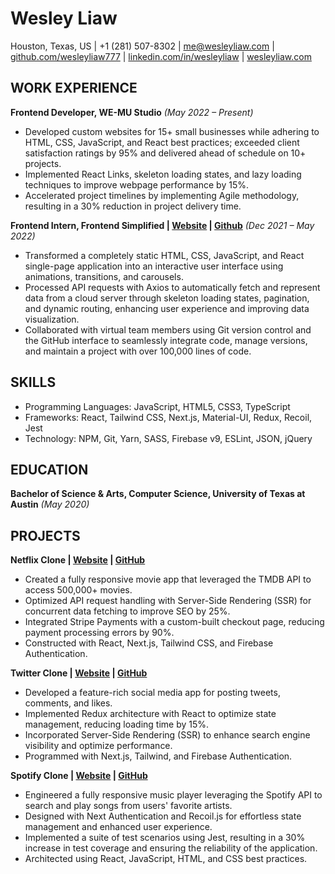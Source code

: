 # Wesley Liaw

Houston, Texas, US | +1 (281) 507-8302 | [me@wesleyliaw.com](mailto:me@wesleyliaw.com) | [github.com/wesleyliaw777](https://github.com/wesleyliaw777) | [linkedin.com/in/wesleyliaw](https://linkedin.com/in/wesleyliaw) | [wesleyliaw.com](https://wesleyliaw.com)

## WORK EXPERIENCE

**Frontend Developer, WE-MU Studio** *(May 2022 – Present)*

- Developed custom websites for 15+ small businesses while adhering to HTML, CSS, JavaScript, and React best practices; exceeded client satisfaction ratings by 95% and delivered ahead of schedule on 10+ projects.
- Implemented React Links, skeleton loading states, and lazy loading techniques to improve webpage performance by 15%.
- Accelerated project timelines by implementing Agile methodology, resulting in a 30% reduction in project delivery time.

**Frontend Intern, Frontend Simplified | [Website](https://wesley-internship.vercel.app/) | [Github](https://github.com/WesleyLiaw777/wesley-internship)** *(Dec 2021 – May 2022)*

- Transformed a completely static HTML, CSS, JavaScript, and React single-page application into an interactive user interface using animations, transitions, and carousels.
- Processed API requests with Axios to automatically fetch and represent data from a cloud server through skeleton loading states, pagination, and dynamic routing, enhancing user experience and improving data visualization.
- Collaborated with virtual team members using Git version control and the GitHub interface to seamlessly integrate code, manage versions, and maintain a project with over 100,000 lines of code.

## SKILLS

- Programming Languages: JavaScript, HTML5, CSS3, TypeScript
- Frameworks: React, Tailwind CSS, Next.js, Material-UI, Redux, Recoil, Jest
- Technology: NPM, Git, Yarn, SASS, Firebase v9, ESLint, JSON, jQuery

## EDUCATION

**Bachelor of Science & Arts, Computer Science, University of Texas at Austin** *(May 2020)*

## PROJECTS

**Netflix Clone | [Website](https://block-movie-clone-zeta-taupe.vercel.app/) | [GitHub](https://github.com/WesleyLiaw777/netflix-clone)**

- Created a fully responsive movie app that leveraged the TMDB API to access 500,000+ movies.
- Optimized API request handling with Server-Side Rendering (SSR) for concurrent data fetching to improve SEO by 25%.
- Integrated Stripe Payments with a custom-built checkout page, reducing payment processing errors by 90%.
- Constructed with React, Next.js, Tailwind CSS, and Firebase Authentication.

**Twitter Clone | [Website](https://twitter-clone-eight-khaki.vercel.app/) | [GitHub](https://github.com/WesleyLiaw777/twitter-clone)**

- Developed a feature-rich social media app for posting tweets, comments, and likes.
- Implemented Redux architecture with React to optimize state management, reducing loading time by 15%.
- Incorporated Server-Side Rendering (SSR) to enhance search engine visibility and optimize performance.
- Programmed with Next.js, Tailwind, and Firebase Authentication.

**Spotify Clone | [Website](https://splatify-player.vercel.app/) | [GitHub](https://github.com/WesleyLiaw777/spotify-clone)**

- Engineered a fully responsive music player leveraging the Spotify API to search and play songs from users' favorite artists.
- Designed with Next Authentication and Recoil.js for effortless state management and enhanced user experience.
- Implemented a suite of test scenarios using Jest, resulting in a 30% increase in test coverage and ensuring the reliability of the application.
- Architected using React, JavaScript, HTML, and CSS best practices.
